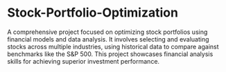# Stock-Portfolio-Optimization
A comprehensive project focused on optimizing stock portfolios using financial models and data analysis. It involves selecting and evaluating stocks across multiple industries, using historical data to compare against benchmarks like the S&amp;P 500. This project showcases financial analysis skills for achieving superior investment performance.

